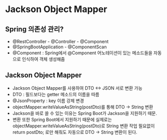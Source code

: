 # Jackson Object Mapper

## Spring 의존성 관리?
- @RestController - @Controller - @Component
- @SpringBootApplication - @ComponentScan
- @Component : Spring에서 @Component 어노테이션이 있는 메소드들을 자동으로 인식하여 객체 생성해줌

## Jackson Object Mapper
- Jackson Object Mapper를 사용하여 DTO <-> JSON 서로 변환 가능
- DTO : 필드보다는 getter 메소드의 이름을 따름
- @JsonProperty : key 이름 강제 변경
- objectMapper.writeValueAsString(postDto)를 통해 DTO -> String 변환
- Jackson을 바로 쓸 수 있는 이유는 Spring Boot가 Jackson을 지원하기 때문. 
- 변환 또한 Spring Boot에서 지원하기 때문에 실제로는 objectMapper.writeValueAsString(postDto)로 String 변환 작업 필요없이 return postDto; 로만 해줘도 자동으로 DTO -> String 변환이 된다.
